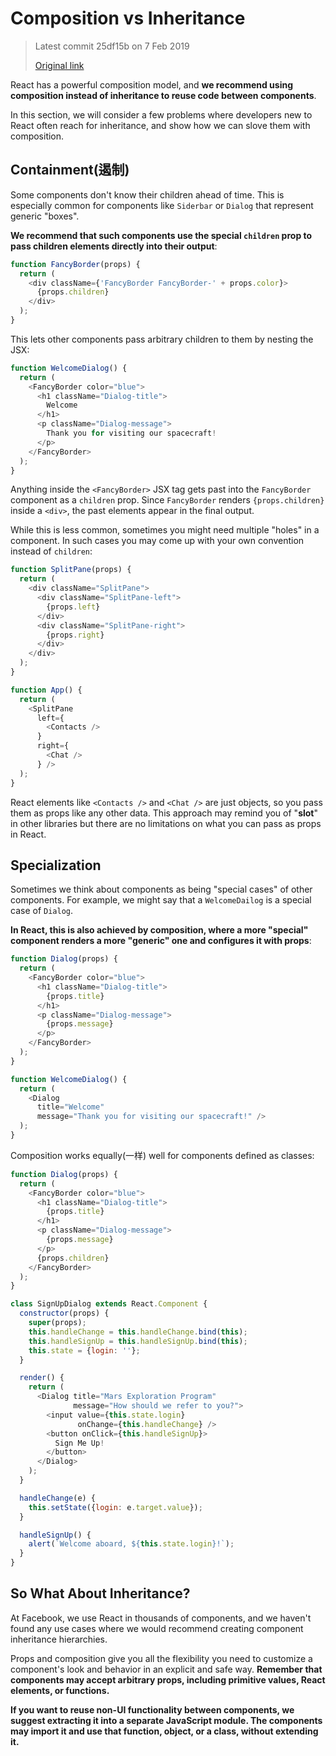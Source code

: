# Composition vs Inheritance

> Latest commit 25df15b on 7 Feb 2019
> 
> [Original link](https://reactjs.org/docs/composition-vs-inheritance.html)

React has a powerful composition model, and **we recommend using composition instead of inheritance to reuse code between components**.

In this section, we will consider a few problems where developers new to React often reach for inheritance, and show how we can slove them with composition.

## Containment(遏制)

Some components don't know their children ahead of time. This is especially common for components like `Siderbar` or `Dialog` that represent generic "boxes".

**We recommend that such components use the special `children` prop to pass children elements directly into their output**:

```js
function FancyBorder(props) {
  return (
    <div className={'FancyBorder FancyBorder-' + props.color}>
      {props.children}
    </div>
  );
}
```

This lets other components pass arbitrary children to them by nesting the JSX:

```js
function WelcomeDialog() {
  return (
    <FancyBorder color="blue">
      <h1 className="Dialog-title">
        Welcome
      </h1>
      <p className="Dialog-message">
        Thank you for visiting our spacecraft!
      </p>
    </FancyBorder>
  );
}
```

Anything inside the `<FancyBorder>` JSX tag gets past into the `FancyBorder` component as a `children` prop. Since `FancyBorder` renders `{props.children}` inside a `<div>`, the past elements appear in the final output.

While this is less common, sometimes you might need multiple "holes" in a component. In such cases you may come up with your own convention instead of `children`:

```js
function SplitPane(props) {
  return (
    <div className="SplitPane">
      <div className="SplitPane-left">
        {props.left}
      </div>
      <div className="SplitPane-right">
        {props.right}
      </div>
    </div>
  );
}

function App() {
  return (
    <SplitPane
      left={
        <Contacts />
      }
      right={
        <Chat />
      } />
  );
}
```

React elements like `<Contacts />` and `<Chat />` are just objects, so you pass them as props like any other data. This approach may remind you of "**slot**" in other libraries but there are no limitations on what you can pass as props in React.

## Specialization

Sometimes we think about components as being "special cases" of other components. For example, we might say that a `WelcomeDailog` is a special case of `Dialog`.

**In React, this is also achieved by composition, where a more "special" component renders a more "generic" one and configures it with props**:

```js
function Dialog(props) {
  return (
    <FancyBorder color="blue">
      <h1 className="Dialog-title">
        {props.title}
      </h1>
      <p className="Dialog-message">
        {props.message}
      </p>
    </FancyBorder>
  );
}

function WelcomeDialog() {
  return (
    <Dialog
      title="Welcome"
      message="Thank you for visiting our spacecraft!" />
  );
}
```

Composition works equally(一样) well for components defined as classes:

```js
function Dialog(props) {
  return (
    <FancyBorder color="blue">
      <h1 className="Dialog-title">
        {props.title}
      </h1>
      <p className="Dialog-message">
        {props.message}
      </p>
      {props.children}
    </FancyBorder>
  );
}

class SignUpDialog extends React.Component {
  constructor(props) {
    super(props);
    this.handleChange = this.handleChange.bind(this);
    this.handleSignUp = this.handleSignUp.bind(this);
    this.state = {login: ''};
  }

  render() {
    return (
      <Dialog title="Mars Exploration Program"
              message="How should we refer to you?">
        <input value={this.state.login}
               onChange={this.handleChange} />
        <button onClick={this.handleSignUp}>
          Sign Me Up!
        </button>
      </Dialog>
    );
  }

  handleChange(e) {
    this.setState({login: e.target.value});
  }

  handleSignUp() {
    alert(`Welcome aboard, ${this.state.login}!`);
  }
}
```

## So What About Inheritance?

At Facebook, we use React in thousands of components, and we haven't found any use cases where we would recommend creating component inheritance hierarchies.

Props and composition give you all the flexibility you need to customize a component's look and behavior in an explicit and safe way. **Remember that components may accept arbitrary props, including primitive values, React elements, or functions.**

**If you want to reuse non-UI functionality between components, we suggest extracting it into a separate JavaScript module. The components may import it and use that function, object, or a class, without extending it.**